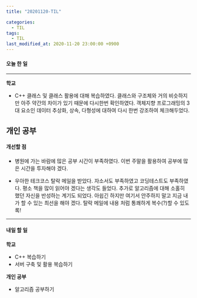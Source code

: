 ```yaml
---
title: "20201120-TIL"

categories:
  - TIL
tags:
  - TIL
last_modified_at: 2020-11-20 23:00:00 +0900
---
```


#### 오늘 한 일

---

__학교__
 - C++ 클래스 및 클래스 활용에 대해 복습하였다. 클래스와 구조체와 거의 비슷하지만 아주 약간의 차이가 있기 때문에 다시한번 확인하였다. 객체지향 프로그래밍의 3대 요소인 데이터 추상화, 상속, 다형성에 대하여 다시 한번 강조하여 체크해두었다. 

__개인 공부__
---

#### 개선할 점
 - 병원에 가는 바람에 많은 공부 시간이 부족하였다. 이번 주말을 활용하여 공부에 많은 시간을 투자해야 겠다.

 - 우아한 테크코스 탈락 메일을 받았다. 자소서도 부족하였고 코딩테스트도 부족하였다. 평소 책을 많이 읽어야 겠다는 생각도 들었다. 추가로 알고리즘에 대해 소홀히 했던 자신을 반성하는 계기도 되었다. 아쉽긴 하지만 여기서 안주하지 말고 지금 내가 할 수 있는 최선을 해야 겠다. 탈락 메일에 내용 처럼 통쾌하게 복수(?)할 수 있도록!

---

#### 내일 할 일

__학교__
 - C++ 복습하기
 - 서버 구축 및 활용 복습하기

__개인 공부__
 - 알고리즘 공부하기
